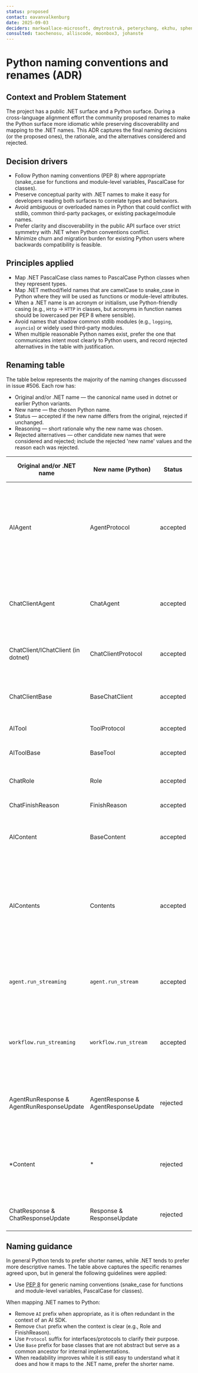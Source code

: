 ```yaml
---
status: proposed
contact: eavanvalkenburg
date: 2025-09-03
deciders: markwallace-microsoft, dmytrostruk, peterychang, ekzhu, sphenry
consulted: taochenosu, alliscode, moonbox3, johanste
---
```


# Python naming conventions and renames (ADR)

## Context and Problem Statement

The project has a public .NET surface and a Python surface. During a cross-language alignment effort the community proposed renames to make the Python surface more idiomatic while preserving discoverability and mapping to the .NET names. This ADR captures the final naming decisions (or the proposed ones), the rationale, and the alternatives considered and rejected.

## Decision drivers

- Follow Python naming conventions (PEP 8) where appropriate (snake_case for functions and module-level variables, PascalCase for classes).
- Preserve conceptual parity with .NET names to make it easy for developers reading both surfaces to correlate types and behaviors.
- Avoid ambiguous or overloaded names in Python that could conflict with stdlib, common third-party packages, or existing package/module names.
- Prefer clarity and discoverability in the public API surface over strict symmetry with .NET when Python conventions conflict.
- Minimize churn and migration burden for existing Python users where backwards compatibility is feasible.

## Principles applied

- Map .NET PascalCase class names to PascalCase Python classes when they represent types.
- Map .NET method/field names that are camelCase to snake_case in Python where they will be used as functions or module-level attributes.
- When a .NET name is an acronym or initialism, use Python-friendly casing (e.g., `Http` -> `HTTP` in classes, but acronyms in function names should be lowercased per PEP 8 where sensible).
- Avoid names that shadow common stdlib modules (e.g., `logging`, `asyncio`) or widely used third-party modules.
- When multiple reasonable Python names exist, prefer the one that communicates intent most clearly to Python users, and record rejected alternatives in the table with justification.

## Renaming table

The table below represents the majority of the naming changes discussed in issue #506. Each row has:
- Original and/or .NET name — the canonical name used in dotnet or earlier Python variants.
- New name — the chosen Python name.
- Status — accepted if the new name differs from the original, rejected if unchanged.
- Reasoning — short rationale why the new name was chosen.
- Rejected alternatives — other candidate new names that were considered and rejected; include the rejected 'new name' values and the reason each was rejected.

| Original and/or .NET name | New name (Python) | Status | Reasoning | Rejected alternatives (as "new name" + reason rejected) |
|---|---|---|---|---|
| AIAgent | AgentProtocol | accepted | The AI prefix is meaningless in the context of the Agent Framework, and the `protocol` suffix makes it very clear that this is a protocol, and not a concrete agent implementation. | <ul><li>AgentLike, not seen in many other places, but was a frontrunner.</li><li>Agent, as too generic.</li><li>BaseAgent/AbstractAgent, it is not a base/ABC class and should not be treated as such.</li></ul> |
| ChatClientAgent | ChatAgent | accepted | Type name is shorter, while it is still clear that a ChatClient is used, also by virtue of the first parameter for initialization. | Agent, as too generic. |
| ChatClient/IChatClient (in dotnet) | ChatClientProtocol | accepted | Keeping this protocol in sync with the AgentProtocol naming. | Similar as AgentProtocol. |
| ChatClientBase | BaseChatClient | accepted | Following convention, serves as base class so, should be named accordingly. | None |
| AITool | ToolProtocol | accepted | In line with other protocols. | Tool, too generic. |
| AIToolBase | BaseTool | accepted | More descriptive than just Tool, while still concise. | AbstractTool/BaseTool, it is not an abstract/base class and should not be treated as such. |
| ChatRole | Role | accepted | More concise while still clear in context. | None |
| ChatFinishReason | FinishReason | accepted | More concise while still clear in context. | None |
| AIContent | BaseContent | accepted | More accurate as it serves as the base class for all content types. | Content, too generic. |
| AIContents | Contents | accepted | This is the annotated typing object that is the union of all concrete content types, so plural makes sense and since this is used as a type hint, the generic nature of the name is acceptable. | None |
| `agent.run_streaming` | `agent.run_stream` | accepted | Shorter and more closely aligns with AutoGen and Semantic Kernel names for the same methods. | None |
| `workflow.run_streaming` | `workflow.run_stream` | accepted | In sync with `agent.run_stream` and shorter and more closely aligns with AutoGen and Semantic Kernel names for the same methods. | None |
| AgentRunResponse & AgentRunResponseUpdate | AgentResponse & AgentResponseUpdate | rejected | Rejected, because it is the response to a run invocation and AgentResponse is too generic. | None |
| *Content | * | rejected | Rejected other content type renames (removing `Content` suffix) because it would reduce clarity and discoverability. | Item was also considered, but rejected as it is very similar to Content, but would be inconsistent with dotnet. |
| ChatResponse & ChatResponseUpdate | Response & ResponseUpdate | rejected | Rejected, because Response is too generic. | None |

## Naming guidance
In general Python tends to prefer shorter names, while .NET tends to prefer more descriptive names. The table above captures the specific renames agreed upon, but in general the following guidelines were applied:
- Use [PEP 8](https://peps.python.org/pep-0008/) for generic naming conventions (snake_case for functions and module-level variables, PascalCase for classes).

When mapping .NET names to Python:
- Remove `AI` prefix when appropriate, as it is often redundant in the context of an AI SDK.
- Remove `Chat` prefix when the context is clear (e.g., Role and FinishReason).
- Use `Protocol` suffix for interfaces/protocols to clarify their purpose.
- Use `Base` prefix for base classes that are not abstract but serve as a common ancestor for internal implementations.
- When readability improves while it is still easy to understand what it does and how it maps to the .NET name, prefer the shorter name.
